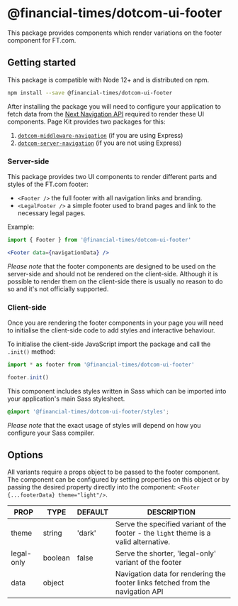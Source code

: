 # @financial-times/dotcom-ui-footer

This package provides components which render variations on the footer component for FT.com.


## Getting started

This package is compatible with Node 12+ and is distributed on npm.

```bash
npm install --save @financial-times/dotcom-ui-footer
```

After installing the package you will need to configure your application to fetch data from the [Next Navigation API] required to render these UI components. Page Kit provides two packages for this:

1. [`dotcom-middleware-navigation`] (if you are using Express)
2. [`dotcom-server-navigation`] (if you are not using Express)

[Next Navigation API]: https://github.com/Financial-Times/next-navigation-api
[`dotcom-middleware-navigation`]: ../dotcom-middleware-navigation/README.md
[`dotcom-server-navigation`]: ../dotcom-server-navigation/README.md

### Server-side

This package provides two UI components to render different parts and styles of the FT.com footer:

- `<Footer />` the full footer with all navigation links and branding.
- `<LegalFooter />` a simple footer used to brand pages and link to the necessary legal pages.

Example:

```jsx
import { Footer } from '@financial-times/dotcom-ui-footer'

<Footer data={navigationData} />
```

_Please note_ that the footer components are designed to be used on the server-side and should not be rendered on the client-side. Although it is possible to render them on the client-side there is usually no reason to do so and it's not officially supported.

### Client-side

Once you are rendering the footer components in your page you will need to initialise the client-side code to add styles and interactive behaviour.

To initialise the client-side JavaScript import the package and call the `.init()` method:

```js
import * as footer from '@financial-times/dotcom-ui-footer'

footer.init()
```

This component includes styles written in Sass which can be imported into your application's main Sass stylesheet.

```scss
@import '@financial-times/dotcom-ui-footer/styles';
```

_Please note_ that the exact usage of styles will depend on how you configure your Sass compiler.


## Options

All variants require a props object to be passed to the footer component. The component can be configured by setting properties on this object or by passing the desired property directly into the component: `<Footer {...footerData} theme="light"/>`.

|    PROP    |  TYPE   | DEFAULT |                                      DESCRIPTION                                      |
| ---------- | ------- | ------- | ------------------------------------------------------------------------------------- |
| theme      | string  | 'dark'  | Serve the specified variant of the footer - the `light` theme is a valid alternative. |
| legal-only | boolean | false   | Serve the shorter, 'legal-only' variant of the footer                                 |
| data       | object  |         | Navigation data for rendering the footer links fetched from the navigation API        |
